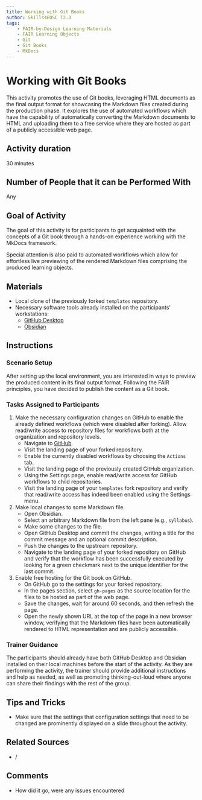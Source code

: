 ```yaml
---
title: Working with Git Books
author: Skills4EOSC T2.3
tags: 
    - FAIR-by-Design Learning Materials
    - FAIR Learning Objects
    - Git
    - Git Books
    - MkDocs
---
```


# Working with Git Books

This activity promotes the use of Git books, leveraging HTML documents as the final output format for showcasing the Markdown files created during the production phase. It explores the use of automated workflows which have the capability of automatically converting the Markdown documents to HTML and uploading them to a free service where they are hosted as part of a publicly accessible web page.

## Activity duration

30 minutes

## Number of People that it can be Performed With

Any

## Goal of Activity

The goal of this activity is for participants to get acquainted with the concepts of a Git book through a hands-on experience working with the MkDocs framework. 

Special attention is also paid to automated workflows which allow for effortless live previewing of the rendered Markdown files comprising the produced learning objects.

## Materials

- Local clone of the previously forked `templates` repository.
- Necessary software tools already installed on the participants' workstations:
    - [GitHub Desktop](https://desktop.github.com/)
    - [Obsidian](https://obsidian.md/)

## Instructions

### Scenario Setup

After setting up the local environment, you are interested in ways to preview the produced content in its final output format. Following the FAIR principles, you have decided to publish the content as a Git book.

### Tasks Assigned to Participants

1. Make the necessary configuration changes on GitHub to enable the already defined workflows (which were disabled after forking). Allow read/write access to repository files for workflows both at the organization and repository levels.
    - Navigate to [GitHub](https://github.com).
    - Visit the landing page of your forked repository.
    - Enable the currently disabled workflows by choosing the `Actions` tab.
    - Visit the landing page of the previously created GitHub organization.
    - Using the Settings page, enable read/write access for GitHub workflows to child repositories.
    - Visit the landing page of your `templates` fork repository and verify that read/write access has indeed been enabled using the Settings menu.
2. Make local changes to some Markdown file.
    - Open Obsidian.
    - Select an arbitrary Markdown file from the left pane (e.g., `syllabus`).
    - Make some changes to the file.
    - Open GitHub Desktop and commit the changes, writing a title for the commit message and an optional commit description.
    - Push the changes to the upstream repository.
    - Navigate to the landing page of your forked repository on GitHub and verify that the workflow has been successfully executed by looking for a green checkmark next to the unique identifier for the last commit.
3. Enable free hosting for the Git book on GitHub.
    - On GitHub go to the settings for your forked repository.
    - In the pages section, select `gh-pages` as the source location for the files to be hosted as part of the web page.
    - Save the changes, wait for around 60 seconds, and then refresh the page.
    - Open the newly shown URL at the top of the page in a new browser window, verifying that the Markdown files have been automatically rendered to HTML representation and are publicly accessible.

### Trainer Guidance

The participants should already have both GitHub Desktop and Obsidian installed on their local machines before the start of the activity. As they are performing the activity, the trainer should provide additional instructions and help as needed, as well as promoting thinking-out-loud where anyone can share their findings with the rest of the group.

## Tips and Tricks

- Make sure that the settings that configuration settings that need to be changed are prominently displayed on a slide throughout the activity.

## Related Sources

- /

## Comments

- How did it go, were any issues encountered